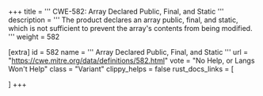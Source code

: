 +++
title = '''
CWE-582: Array Declared Public, Final, and Static
'''
description	= '''
The product declares an array public, final, and static, which is not sufficient to prevent the array's contents from being modified.
'''
weight = 582

[extra]
id = 582
name = '''
Array Declared Public, Final, and Static
'''
url = "https://cwe.mitre.org/data/definitions/582.html"
vote = "No Help, or Langs Won't Help"
class = "Variant"
clippy_helps = false
rust_docs_links = [
	
]
+++
